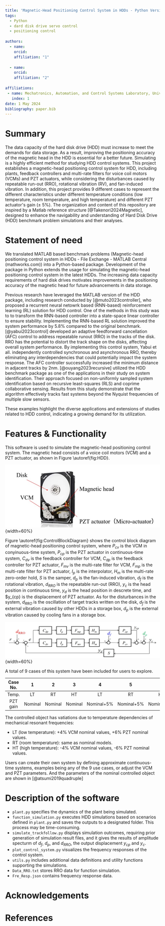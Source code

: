 ```yaml
---
title: 'Magnetic-Head Positioning Control System in HDDs - Python Version'
tags:
  - Python
  - dard disk drive servo control
  - positioning control

authors:
  - name: 
    orcid: 
    affiliation: "1"

  - name: 
    orcid: 
    affiliation: "2"

affiliations:
 - name: Mechatronics, Automation, and Control Systems Laboratory, University of Washington, Seattle, USA
   index: 1
date: 1 May 2024
bibliography: paper.bib
---
```


# Summary
The data capacity of the hard disk drive (HDD) must increase to meet the demands for data storage. As a result, improving the positioning accuracy of the magnetic head in the HDD is essential for a better future. Simulating is a highly efficient method for studying HDD control systems. This project establishes a magnetic-head positioning control system for HDD, including plants, feedback controllers and multi-rate filters for voice coil motors (VCMs) and PZT actuators, while considering the disturbances caused by repeatable run-out (RRO), rotational vibration (RV), and fan-induced vibration. In addition, this project provides 9 different cases to represent the different characteristics under different temperature conditions (low temperature, room temperature, and high temperature) and different PZT actuator's gain (± 5%).
The organization and content of this repository are inspired by a Matlab reference structure [@Takenori2024Magnetic], designed to enhance the navigability and understanding of Hard Disk Drive (HDD) benchmark problem simulations and their analyses.




# Statement of need
We translated MATLAB based benchmark problems (Magnetic-head positioning control system in HDDs - File Exchange - MATLAB Central (mathworks.com)) into a Python-based package. Development of the package in Python extends the usage for simulating the magnetic-head positioning control system in the latest HDDs. The increasing data capacity requirements of hard disk drives motivates improvements in the positioning accuracy of the magnetic head for future advancements in data storage.

Previous research have leveraged the MATLAB version of the HDD package, including research conducted by  [@muto2023controller], who proposed a recurrent neural netowrk based (RNN-based) reinforcement learning (RL) solution for HDD control. One of the methods in this study was to to transform the RNN-based controller into a state-space linear controller to ensure stability. Implementing the RNN-based RL solution improved the system performance by 5.8% compared to the original benchmark. [@yabui2023control] developed an adaptive feedforward cancellation (AFC) control to address repeatable runout (RRO) in the tracks of the disk. RRO has the potential to distort the track shape on the disks, affecting overall system performance. By implementing this control system, Yabui et all. independently controlled synchronous and asynchronous RRO, thereby eliminating any interdependencies that could potentially impact the system response. The AFC controller successfully increased the minimum distance in adjacent tracks by 2nm. [@ouyang2023recursive] utilized the HDD benchmark package as one of the applications in their study on system identification. Their approach focused on non-uniformly sampled system identification based on recursive least-squares (RLS) and coprime collaborative sensing. Results from this study demonstrate that the algorithm effectively tracks fast systems beyond the Nyquist frequencies of multiple slow sensors. 

These examples highlight the diverse applications and extensions of studies related to HDD control, indicating a growing demand for its utilization.

# Features & Functionality
This software is used to simulate the magnetic-head positioning control system.  The magnetic head consists of a voice coil motors (VCM) and a PZT actuator, as shown in Figure \autoref{fig:HDD}. 

![HDD structure. \label{fig:HDD}](./Figures/HDD.jpg){width=60%}

Figure \autoref{fig:ControlBlockDiagram} shows the control block diagram of magnetic-head positioning control system, where $P_{cv}$ is the VCM in conyinuous-time system, $P_{cp}$ is the PZT actuator in continuous-time system, $C_{dv}$ is the feedback controller for VCM, $C_{dp}$ is the feedback controller for PZT actuator, $F_{mv}$ is the multi-rate filter for VCM, $F_{mp}$ is the multi-rate filter for PZT actuator, $I_p$ is the interpolator, $H_m$ is the multi-rate zero-order hold, $S$ is the samper, $d_p$ is the fan-induced vibration, $d_f$ is the rotational vibration, $d_{RRO}$ is the repeatable run-out (RRO), $y_c$ is the head position in continuous time, $y_d$ is the head position in descrete time, and $y_{cp} is the displacement of PZT actuator. As for the disturbances in the system, $d_{RRO}$ is the oscillation of target tracks written on the disk, $d_f$ is the external vibration caused by other HDDs in a storage box, $d_p$ is the external vibration caused by cooling fans in a storage box.

![Block diagram of magnetic-head positioning control system. \label{fig:ControlBlockDiagram}](./Figures/ControlBlockDiagram.jpg){width=60%}

A total of 9 cases of this system have been included for users to explore. 

| Case No. | 1          | 2          | 3          | 4          | 5          | 6          |      7     |      8     | 9          |
| :----:   | :----:     | :----:     | :----:     | :----:     | :----:     | :----:     | :----:     | :----:     | :----:     |
| Temp.    | LT         | RT         | HT         | LT         | RT         | HT         | LT         | RT         | HT         |
| PZT gain | Nominal    | Nominal    | Nominal    | Nominal+5% | Nominal+5% | Nominal+5% | Nominal-5% | Nominal-5% | Nominal-5% |

The controlled object has vatiations due to temperature dependencies of mechanical resonant frequencies:
- LT (low temperature): +4% VCM nominal values, +6% PZT nominal values.
- RT (room temperature): same as nominal models.
- HT (high temperature): -4% VCM nominal values, -6% PZT nominal values.

Users can create their own system by defining approximate continuous-time systems, examples being any of the 9 use cases, or adjust the VCM and PZT parameters. And the parameters of the nominal controlled object are shown in [@atsumi2019quadruple]



# Description of the software
- `plant.py` specifies the dynamics of the plant being simulated. 
- `function_simulation.py` executes HDD simulations based on scenarios defined in `plant.py` and saves the outputs to a designated folder. This process may be time-consuming. 
- `simulate_trackfollow.py` displays simulation outcomes, requiring prior generation of simulation result files, and it gives the results of amplitude specturm of $d_f$, $d_p$, and $d_{RRO}$, the output displacement $y_{cp}$ and $y_c$. 
- `plot_control_system.py` visualizes the frequency responses of the control system. 
- `utils.py` includes additional data definitions and utility functions supporting the simulations. 
- `Data_RRO.txt` stores RRO data for function simulation. 
- `Fre_Resp.json` contains frequency response data.

# Acknowledgements


# References
